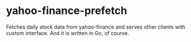 # yahoo-finance-prefetch
Fetches daily stock data from yahoo-finance and serves other clients with custom interface. And it is written in Go, of course.
